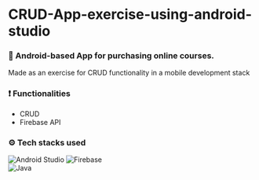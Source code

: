 # CRUD-App-exercise-using-android-studio 

### 📱 Android-based App for purchasing online courses.  
Made as an exercise for CRUD functionality in a mobile development stack  

### ❗ Functionalities
- CRUD
- Firebase API

### ⚙ Tech stacks used   
![Android Studio](https://img.shields.io/badge/Android%20Studio-3DDC84.svg?style=for-the-badge&logo=android-studio&logoColor=white) ![Firebase](https://img.shields.io/badge/Firebase-039BE5?style=for-the-badge&logo=Firebase&logoColor=white) 
\
![Java](https://img.shields.io/badge/java-%23ED8B00.svg?style=for-the-badge&logo=openjdk&logoColor=white)

